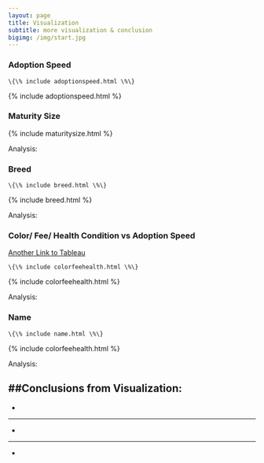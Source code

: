 ```yaml
---
layout: page
title: Visualization
subtitle: more visualization & conclusion
bigimg: /img/start.jpg
---
```


### Adoption Speed
```
\{\% include adoptionspeed.html \%\}
```
{% include adoptionspeed.html %}


### Maturity Size

{% include maturitysize.html %}

Analysis:


### Breed
```
\{\% include breed.html \%\}
```
{% include breed.html %}

Analysis:


### Color/ Fee/ Health Condition vs Adoption Speed
[Another Link to Tableau](https://public.tableau.com/profile/juew72#!/vizhome/others_15554523598650/ColorFeeHealthConditionAdoptionSpeed?publish=yes/)
```
\{\% include colorfeehealth.html \%\}
```
{% include colorfeehealth.html %}

Analysis:


### Name
```
\{\% include name.html \%\}
```
{% include colorfeehealth.html %}

Analysis:


##Conclusions from Visualization:
---
*
---
*
---
*

